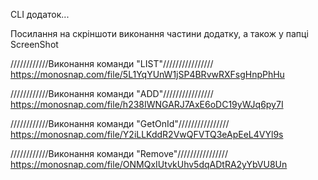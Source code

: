 CLI додаток...

Посилання на скріншоти виконання частини додатку, а також у папці ScreenShot

////////////Виконання команди "LIST"////////////////
https://monosnap.com/file/5L1YqYUnW1jSP4BRvwRXFsgHnpPhHu

////////////Виконання команди "ADD"////////////////
https://monosnap.com/file/h238IWNGARJ7AxE6oDC19yWJq6py7I

////////////Виконання команди "GetOnId"////////////////
https://monosnap.com/file/Y2iLLKddR2VwQFVTQ3eApEeL4VYl9s

////////////Виконання команди "Remove"////////////////
https://monosnap.com/file/ONMQxIUtvkUhv5dqADtRA2yYbVU8Un
